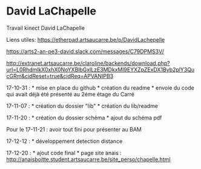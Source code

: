 # David LaChapelle
Travail kinect David LaChapelle

Liens utiles: 
https://etherpad.artsaucarre.be/p/DavidLachepelle

https://arts2-an-pe3-david.slack.com/messages/C79DPMS3V/

http://extranet.artsaucarre.be/claroline/backends/download.php?url=L0RhdmlkX0xhX0NoYXBlbGxlLzE3MDkxMl9EYXZpZExDX1Byb2plY3QucGRm&cidReset=true&cidReq=APVANIPB3

17-10-31 : * mise en place du github
           * création du readme
           * envoie du code qui avait déjà été présenté au 2éme étage du Carré
           
17-11-07 : * création du dossier "lib"
           * création du lib/readme
           
17-11-20 : * création du dossier schéma
           * ajout du schéma pdf
           
Pour le 17-11-21 : avoir tout fini pour présenter au BAM

17-12-12 : * développement detection distance

17-12-20 : * ajout code final
           * page site anais : http://anaisboitte.student.artsaucarre.be/site_perso/chapelle.html
